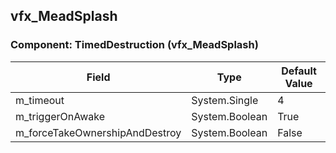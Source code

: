 ## vfx_MeadSplash

### Component: TimedDestruction (vfx_MeadSplash)

|Field|Type|Default Value|
|-----|----|-------------|
|m_timeout|System.Single|4|
|m_triggerOnAwake|System.Boolean|True|
|m_forceTakeOwnershipAndDestroy|System.Boolean|False|

